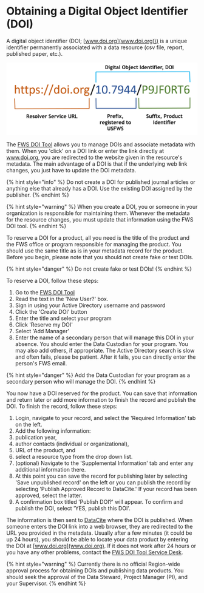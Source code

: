 # Obtaining a Digital Object Identifier \(DOI\)

A digital object identifier \(DOI; [www.doi.org](www.doi.org)\) is a unique identifier permanently associated with a data resource \(csv file, report, published paper, etc.\). 

![Anatomy of a Digital Object Identifier URL](../.gitbook/assets/anatomydoi.png)

The [FWS DOI Tool](https://www1.usgs.gov/fws/doi/) allows you to manage DOIs and associate metadata with them. When you 'click' on a DOI link or enter the link directly at www.doi.org, you are redirected to the website given in the resource's metadata. The main advantage of a DOI is that if the underlying web link changes, you just have to update the DOI metadata. 

{% hint style="info" %}
Do not create a DOI for published journal articles or anything else that already has a DOI.  Use the existing DOI assigned by the publisher.
{% endhint %}

{% hint style="warning" %}
When you create a DOI, you or someone in your organization is responsible for maintaining them. Whenever the metadata for the resource changes, you must update that information using the FWS DOI tool. 
{% endhint %}

To reserve a DOI for a product, all you need is the title of the product and the FWS office or program responsible for managing the product. You should use the same title as is in your metadata record for the product. Before you begin, please note that you should not create fake or test DOIs.

{% hint style="danger" %}
Do not create fake or test DOIs!
{% endhint %}

To reserve a DOI, follow these steps: 

1. Go to the [FWS DOI Tool](https://www1.usgs.gov/fws/doi/%20)
2. Read the text in the 'New User?' box. 
3. Sign in using your Active Directory username and password 
4. Click the 'Create DOI' button
5. Enter the title and select your program
6. Click 'Reserve my DOI' 
7. Select 'Add Manager'
8. Enter the name of a secondary person that will manage this DOI in your absence. You should enter the Data Custodian for your program. You may also add others, if appropriate. The Active Directory search is slow and often fails, please be patient. After it fails, you can directly enter the person's FWS email. 

{% hint style="danger" %}
Add the Data Custodian for your program as a secondary person who will manage the DOI.
{% endhint %}

You now have a DOI reserved for the product. You can save that information and return later or add more information to finish the record and publish the DOI. To finish the record, follow these steps:

1. Login, navigate to your record, and select the 'Required Information' tab on the left.
2.  Add the following information:
   1. publication year, 
   2. author contacts \(individual or organizational\), 
   3. URL of the product, and
   4. select a resource type from the drop down list. 
3. \(optional\) Navigate to the 'Supplemental Information' tab and enter any additional information there. 
4. At this point you can save the record for publishing later by selecting 'Save unpublished record' on the left or you can publish the record by selecting 'Publish Approved Record to DataCite.' If your record has been approved, select the latter.
5. A confirmation box titled 'Publish DOI?' will appear. To confirm and publish the DOI, select 'YES, publish this DOI'.

The information is then sent to [DataCite](https://datacite.org/) where the DOI is published. When someone enters the DOI link into a web browser, they are redirected to the URL you provided in the metadata.  Usually after a few minutes \(it could be up 24 hours\), you should be able to locate your data product by entering the DOI at [www.doi.org](www.doi.org). If it does not work after 24 hours or you have any other problems, contact the [FWS DOI Tool Service Desk](https://my.usgs.gov/jira/servicedesk/customer/portal/32/create/455). 

{% hint style="warning" %}
Currently there is no official Region-wide approval process for obtaining DOIs and publishing data products. You should seek the approval of the Data Steward, Project Manager \(PI\), and your Supervisor. 
{% endhint %}

